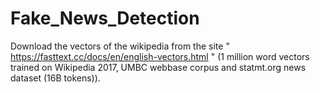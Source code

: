 # Fake_News_Detection
Download the vectors of the wikipedia from the site " https://fasttext.cc/docs/en/english-vectors.html " (1 million word vectors trained on Wikipedia 2017, UMBC webbase corpus and statmt.org news dataset (16B tokens)).
